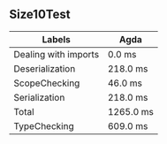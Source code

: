 
## Size10Test

Labels|Agda
---|---
Dealing with imports|0.0 ms
Deserialization|218.0 ms
ScopeChecking|46.0 ms
Serialization|218.0 ms
Total|1265.0 ms
TypeChecking|609.0 ms

